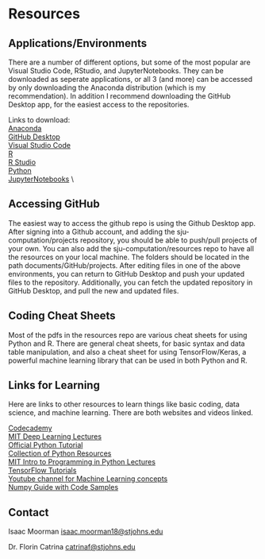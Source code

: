 # Resources

## Applications/Environments

There are a number of different options, but some of the most popular are Visual Studio Code, RStudio, and JupyterNotebooks. They can be downloaded as seperate applications, or all 3 (and more) can be accessed by only downloading the Anaconda distribution (which is my recommendation). In addition I recommend downloading the GitHub Desktop app, for the easiest access to the repositories.

Links to download:  
[Anaconda](https://www.anaconda.com/products/individual)  \
[GitHub Desktop](https://desktop.github.com/)  \
[Visual Studio Code](https://code.visualstudio.com/)  \
[R](https://www.r-project.org/)  \
[R Studio](https://rstudio.com/products/rstudio/)  \
[Python](https://www.python.org/downloads/) \
[JupyterNotebooks](https://jupyter.org/install) \ 

## Accessing GitHub
The easiest way to access the github repo is using the Github Desktop app. After signing into a Github account, and adding the sju-computation/projects repository, you should be able to push/pull projects of your own. You can also add the sju-computation/resources repo to have all the resources on your local machine. The folders should be located in the path documents/GitHub/projects. After editing files in one of the above environments, you can return to GitHub Desktop and push your updated files to the repository. Additionally, you can fetch the updated repository in GitHub Desktop, and pull the new and updated files.   

## Coding Cheat Sheets
Most of the pdfs in the resources repo are various cheat sheets for using Python and R. There are general cheat sheets, for basic syntax and data table manipulation, and also a cheat sheet for using TensorFlow/Keras, a powerful machine learning library that can be used in both Python and R. 

## Links for Learning
Here are links to other resources to learn things like basic coding, data science, and machine learning. There are both websites and videos linked.

[Codecademy](https://www.codecademy.com/)  
[MIT Deep Learning Lectures](https://www.youtube.com/playlist?list=PLtBw6njQRU-rwp5__7C0oIVt26ZgjG9NI)  
[Official Python Tutorial](https://docs.python.org/3/tutorial/index.html)  
[Collection of Python Resources](https://python.zeef.com/alan.richmond)  
[MIT Intro to Programming in Python Lectures](https://ocw.mit.edu/courses/electrical-engineering-and-computer-science/6-0001-introduction-to-computer-science-and-programming-in-python-fall-2016/lecture-videos/)  
[TensorFlow Tutorials](https://www.tensorflow.org/tutorials)  
[Youtube channel for Machine Learning concepts ](https://www.youtube.com/c/IntuitiveMachineLearning/videos)  
[Numpy Guide with Code Samples](https://towardsdatascience.com/numpy-cheat-sheet-4e3858d0ff0e)  

## Contact
Isaac Moorman
isaac.moorman18@stjohns.edu

Dr. Florin Catrina
catrinaf@stjohns.edu
